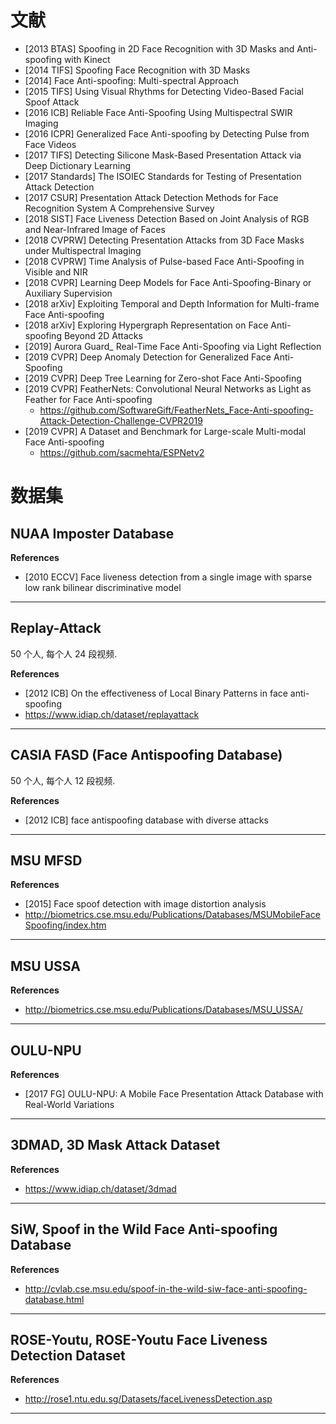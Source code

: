 # 文献
- [2013 BTAS] Spoofing in 2D Face Recognition with 3D Masks and Anti-spoofing with Kinect
- [2014 TIFS] Spoofing Face Recognition with 3D Masks
- [2014] Face Anti-spoofing: Multi-spectral Approach  
- [2015 TIFS] Using Visual Rhythms for Detecting Video-Based Facial Spoof Attack 
- [2016 ICB] Reliable Face Anti-Spoofing Using Multispectral SWIR Imaging  
- [2016 ICPR] Generalized Face Anti-spoofing by Detecting Pulse from Face Videos
- [2017 TIFS] Detecting Silicone Mask-Based Presentation Attack via Deep Dictionary Learning
- [2017 Standards] The ISOIEC Standards for Testing of Presentation Attack Detection  
- [2017 CSUR] Presentation Attack Detection Methods for Face Recognition System A Comprehensive Survey  
- [2018 SIST] Face Liveness Detection Based on Joint Analysis of RGB and Near-Infrared Image of Faces  
- [2018 CVPRW] Detecting Presentation Attacks from 3D Face Masks under Multispectral Imaging
- [2018 CVPRW] Time Analysis of Pulse-based Face Anti-Spoofing in Visible and NIR
- [2018 CVPR] Learning Deep Models for Face Anti-Spoofing-Binary or Auxiliary Supervision
- [2018 arXiv] Exploiting Temporal and Depth Information for Multi-frame Face Anti-spoofing
- [2018 arXiv] Exploring Hypergraph Representation on Face Anti-spoofing Beyond 2D Attacks
- [2019] Aurora Guard_ Real-Time Face Anti-Spoofing via Light Reflection
- [2019 CVPR] Deep Anomaly Detection for Generalized Face Anti-Spoofing
- [2019 CVPR] Deep Tree Learning for Zero-shot Face Anti-Spoofing
- [2019 CVPR] FeatherNets: Convolutional Neural Networks as Light as Feather for Face Anti-spoofing
    - https://github.com/SoftwareGift/FeatherNets_Face-Anti-spoofing-Attack-Detection-Challenge-CVPR2019
- [2019 CVPR] A Dataset and Benchmark for Large-scale Multi-modal Face Anti-spoofing
    - https://github.com/sacmehta/ESPNetv2


# 数据集

## NUAA Imposter Database
**References**
- [2010 ECCV] Face liveness detection from a single image with sparse low rank bilinear discriminative model
---

## Replay-Attack
50 个人, 每个人 24 段视频.

**References**
- [2012 ICB] On the effectiveness of Local Binary Patterns in face anti-spoofing
- https://www.idiap.ch/dataset/replayattack
---

## CASIA FASD (Face Antispoofing Database)
50 个人, 每个人 12 段视频.

**References**
- [2012 ICB] face antispoofing database with diverse attacks
---

## MSU MFSD
**References**
- [2015] Face spoof detection with image distortion analysis
- http://biometrics.cse.msu.edu/Publications/Databases/MSUMobileFaceSpoofing/index.htm
---

## MSU USSA
**References**
- http://biometrics.cse.msu.edu/Publications/Databases/MSU_USSA/
---

## OULU-NPU
**References**
- [2017 FG] OULU-NPU: A Mobile Face Presentation Attack Database with Real-World Variations
---

## 3DMAD, 3D Mask Attack Dataset
**References**
- https://www.idiap.ch/dataset/3dmad 
---

## SiW, Spoof in the Wild Face Anti-spoofing Database
**References**
- http://cvlab.cse.msu.edu/spoof-in-the-wild-siw-face-anti-spoofing-database.html
---

## ROSE-Youtu, ROSE-Youtu Face Liveness Detection Dataset
**References**
- http://rose1.ntu.edu.sg/Datasets/faceLivenessDetection.asp
---

